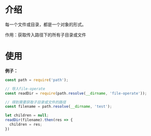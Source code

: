 # 介绍

每一个文件或目录，都是一个对象的形式。

作用：获取传入路径下的所有子目录或文件

# 使用

**例子：**
```js
const path = require('path');

// 导入file-operate
const readDir = require(path.resolve(__dirname, 'file-operate'));

// 得到需要获取子目录或文件的路径
const filename = path.resolve(__dirname, 'test');

let children = null;
readDir(filename).then(res => {
  children = res;
})

```
